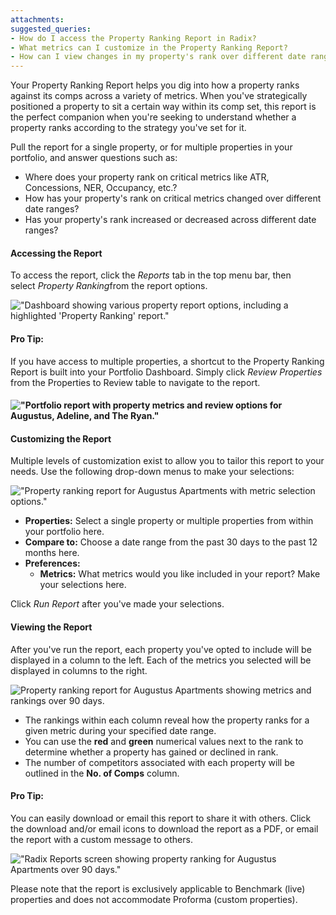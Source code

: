 ```yaml
---
attachments: 
suggested_queries:
- How do I access the Property Ranking Report in Radix?
- What metrics can I customize in the Property Ranking Report?
- How can I view changes in my property's rank over different date ranges?
---
```

Your Property Ranking Report helps you dig into how a property ranks against its comps across a variety of metrics. When you've strategically positioned a property to sit a certain way within its comp set, this report is the perfect companion when you're seeking to understand whether a property ranks according to the strategy you've set for it.

Pull the report for a single property, or for multiple properties in your portfolio, and answer questions such as:

* Where does your property rank on critical metrics like ATR, Concessions, NER, Occupancy, etc.?
* How has your property's rank on critical metrics changed over different date ranges?
* Has your property's rank increased or decreased across different date ranges?

#### Accessing the Report

To access the report, click the *Reports* tab in the top menu bar, then select *Property Ranking*from the report options. 

!["Dashboard showing various property report options, including a highlighted 'Property Ranking' report."](attachments/26011974376333.png)

#### Pro Tip:

If you have access to multiple properties, a shortcut to the Property Ranking Report is built into your Portfolio Dashboard. Simply click *Review Properties* from the Properties to Review table to navigate to the report.

#### !["Portfolio report with property metrics and review options for Augustus, Adeline, and The Ryan."](attachments/26012224530957.png)

#### Customizing the Report

Multiple levels of customization exist to allow you to tailor this report to your needs. Use the following drop-down menus to make your selections:

!["Property ranking report for Augustus Apartments with metric selection options."](attachments/26012536768269.png)

* **Properties:** Select a single property or multiple properties from within your portfolio here.
* **Compare to:** Choose a date range from the past 30 days to the past 12 months here.
* **Preferences:**
  + **Metrics:** What metrics would you like included in your report? Make your selections here.

Click *Run Report* after you've made your selections.

#### Viewing the Report

After you've run the report, each property you've opted to include will be displayed in a column to the left. Each of the metrics you selected will be displayed in columns to the right.

![Property ranking report for Augustus Apartments showing metrics and rankings over 90 days.](attachments/26012822350989.png)

* The rankings within each column reveal how the property ranks for a given metric during your specified date range.
* You can use the **red** and **green** numerical values next to the rank to determine whether a property has gained or declined in rank.
* The number of competitors associated with each property will be outlined in the **No. of Comps** column.

#### Pro Tip:

You can easily download or email this report to share it with others. Click the download and/or email icons to download the report as a PDF, or email the report with a custom message to others.

!["Radix Reports screen showing property ranking for Augustus Apartments over 90 days."](attachments/26012786814605.png)

Please note that the report is exclusively applicable to Benchmark (live) properties and does not accommodate Proforma (custom properties).